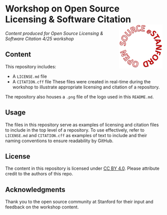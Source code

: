 # Workshop on Open Source Licensing & Software Citation <img src='https://github.com/fvera02/os-stanford-workshop/blob/main/OpenSource%40Stanford%20Circle%20Logo.png' align="right" height="140">
*Content produced for Open Source Licensing &amp; Software Citation 4/25 workshop*


## Content
This repository includes:
* A `LICENSE.md` file
* A `CITATION.cff` file
These files were created in real-time during the workshop to illustrate appropriate licensing and citation of a repository.

The repository also houses a `.png` file of the logo used in this `README.md`.

## Usage
The files in this repository serve as examples of licensing and citation files to include in the top level of a repository. To use effectively, refer to `LICENSE.md` and `CITATION.cff` as examples of text to include and their naming conventions to ensure readability by GitHub.

## License
The content in this repository is licensed under [CC BY 4.0](https://creativecommons.org/licenses/by/4.0/legalcode.en). Please attribute credit to the authors of this repo.

## Acknowledgments
Thank you to the open source community at Stanford for their input and feedback on the workshop content.
